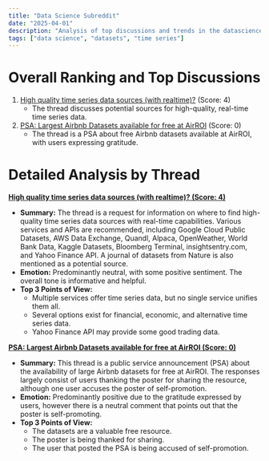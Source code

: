 ```yaml
---
title: "Data Science Subreddit"
date: "2025-04-01"
description: "Analysis of top discussions and trends in the datascience subreddit"
tags: ["data science", "datasets", "time series"]
---
```


# Overall Ranking and Top Discussions
1.  [High quality time series data sources (with realtime)?](https://www.reddit.com/r/datascience/comments/1joot5w/high_quality_time_series_data_sources_with/) (Score: 4)
    * The thread discusses potential sources for high-quality, real-time time series data.
2.  [PSA: Largest Airbnb Datasets available for free at AirROI](https://www.reddit.com/r/datascience/comments/1jogiud/psa_largest_airbnb_datasets_available_for_free_at/) (Score: 0)
    * The thread is a PSA about free Airbnb datasets available at AirROI, with users expressing gratitude.

# Detailed Analysis by Thread
**[High quality time series data sources (with realtime)? (Score: 4)](https://www.reddit.com/r/datascience/comments/1joot5w/high_quality_time_series_data_sources_with/)**
*  **Summary:** The thread is a request for information on where to find high-quality time series data sources with real-time capabilities. Various services and APIs are recommended, including Google Cloud Public Datasets, AWS Data Exchange, Quandl, Alpaca, OpenWeather, World Bank Data, Kaggle Datasets, Bloomberg Terminal, insightsentry.com, and Yahoo Finance API. A journal of datasets from Nature is also mentioned as a potential source.
*  **Emotion:** Predominantly neutral, with some positive sentiment. The overall tone is informative and helpful.
*  **Top 3 Points of View:**
    *   Multiple services offer time series data, but no single service unifies them all.
    *   Several options exist for financial, economic, and alternative time series data.
    *   Yahoo Finance API may provide some good trading data.

**[PSA: Largest Airbnb Datasets available for free at AirROI (Score: 0)](https://www.reddit.com/r/datascience/comments/1jogiud/psa_largest_airbnb_datasets_available_for_free_at/)**
*  **Summary:** This thread is a public service announcement (PSA) about the availability of large Airbnb datasets for free at AirROI.  The responses largely consist of users thanking the poster for sharing the resource, although one user accuses the poster of self-promotion.
*  **Emotion:** Predominantly positive due to the gratitude expressed by users, however there is a neutral comment that points out that the poster is self-promoting.
*  **Top 3 Points of View:**
    *   The datasets are a valuable free resource.
    *   The poster is being thanked for sharing.
    *   The user that posted the PSA is being accused of self-promotion.

